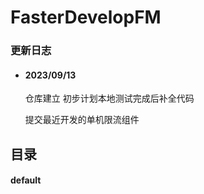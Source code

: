 # FasterDevelopFM
### 更新日志

- #### 2023/09/13

  仓库建立 初步计划本地测试完成后补全代码

  提交最近开发的单机限流组件


## 目录

#### default
